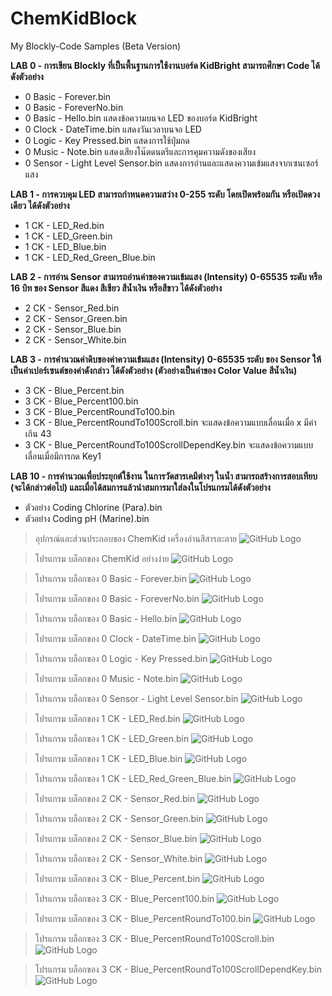 # ChemKidBlock
My Blockly-Code Samples (Beta Version)

**LAB 0 - การเขียน Blockly ที่เป็นพื้นฐานการใช้งานบอร์ด KidBright สามารถศึกษา Code ได้ดังตัวอย่าง**
- 0 Basic - Forever.bin
- 0 Basic - ForeverNo.bin
- 0 Basic - Hello.bin แสดงข้อความบนจอ LED ของบอร์ด KidBright
- 0 Clock - DateTime.bin แสดงวันเวลาบนจอ LED
- 0 Logic - Key Pressed.bin แสดงการใช้ปุ่มกด
- 0 Music - Note.bin แสดงเสียงโน๊ตดนตรีและการคุมความดังของเสียง
- 0 Sensor - Light Level Sensor.bin แสดงการอ่านและแสดงความเข้มแสงจากเซนเซอร์แสง

**LAB 1 - การควบคุม LED สามารถกำหนดความสว่าง 0-255 ระดับ โดยเปิดพร้อมกัน หรือเปิดดวงเดียว ได้ดังตัวอย่าง**
- 1 CK - LED_Red.bin
- 1 CK - LED_Green.bin
- 1 CK - LED_Blue.bin
- 1 CK - LED_Red_Green_Blue.bin

**LAB 2 - การอ่าน Sensor สามารถอ่านค่าของความเข้มแสง (Intensity) 0-65535 ระดับ หรือ 16 บิท ของ Sensor สีแดง สีเขียว สีน้ำเงิน หรือสีขาว ได้ดังตัวอย่าง**
- 2 CK - Sensor_Red.bin
- 2 CK - Sensor_Green.bin
- 2 CK - Sensor_Blue.bin
- 2 CK - Sensor_White.bin

**LAB 3 - การคำนวณค่าดิบของค่าความเข้มแสง (Intensity) 0-65535 ระดับ ของ Sensor ให้เป็นค่าเปอร์เซนต์ของค่าดังกล่าว ได้ดังตัวอย่าง (ตัวอย่างเป็นค่าของ Color Value สีน้ำเงิน)**
- 3 CK - Blue_Percent.bin
- 3 CK - Blue_Percent100.bin
- 3 CK - Blue_PercentRoundTo100.bin
- 3 CK - Blue_PercentRoundTo100Scroll.bin จะแสดงข้อความแบบเลื่อนเมื่อ x มีค่าเกิน 43
- 3 CK - Blue_PercentRoundTo100ScrollDependKey.bin จะแสดงข้อความแบบเลื่อนเมื่อมีการกด Key1

**LAB 10 - การคำนวณเพื่อประยุกต์ใช้งาน ในการวัดสารเคมีต่างๆ ในน้ำ สามารถสร้างการสอบเทียบ (จะได้กล่าวต่อไป) และเมื่อได้สมการแล้วนำสมการมาใส่ลงในโปรแกรมได้ดังตัวอย่าง**
- ตัวอย่าง Coding Chlorine (Para).bin
- ตัวอย่าง Coding pH (Marine).bin

> อุปกรณ์และส่วนประกอบของ ChemKid เครื่องอ่านสีสารละลาย 
![GitHub Logo](images/chemkid.jpg)

> โปรแกรม บล็อกของ ChemKid อย่างง่าย
![GitHub Logo](images/chemkidbasic.jpg)

> โปรแกรม บล็อกของ 0 Basic - Forever.bin
![GitHub Logo](images/0Basic-Forever.jpg)

> โปรแกรม บล็อกของ 0 Basic - ForeverNo.bin
![GitHub Logo](images/0Basic-ForeverNo.jpg)

> โปรแกรม บล็อกของ 0 Basic - Hello.bin
![GitHub Logo](images/0Basic-Hello.jpg)

> โปรแกรม บล็อกของ 0 Clock - DateTime.bin
![GitHub Logo](images/0Clock-DateTime.jpg)

> โปรแกรม บล็อกของ 0 Logic - Key Pressed.bin
![GitHub Logo](images/0Logic-KeyPressed.jpg)

> โปรแกรม บล็อกของ 0 Music - Note.bin
![GitHub Logo](images/0Music-Note.jpg)

> โปรแกรม บล็อกของ 0 Sensor - Light Level Sensor.bin
![GitHub Logo](images/0Sensor-LightLevelSensor.jpg)

> โปรแกรม บล็อกของ 1 CK - LED_Red.bin
![GitHub Logo](images/1CK-LED_Red.jpg)

> โปรแกรม บล็อกของ 1 CK - LED_Green.bin
![GitHub Logo](images/1CK-LED_Green.jpg)

> โปรแกรม บล็อกของ 1 CK - LED_Blue.bin
![GitHub Logo](images/1CK-LED_Blue.jpg)

> โปรแกรม บล็อกของ 1 CK - LED_Red_Green_Blue.bin
![GitHub Logo](images/1CK-LED_Red_Green_Blue.jpg)

> โปรแกรม บล็อกของ 2 CK - Sensor_Red.bin
![GitHub Logo](images/2CK-Sensor_Red.jpg)

> โปรแกรม บล็อกของ 2 CK - Sensor_Green.bin
![GitHub Logo](images/2CK-Sensor_Green.jpg)

> โปรแกรม บล็อกของ 2 CK - Sensor_Blue.bin
![GitHub Logo](images/2CK-Sensor_Blue.jpg)

> โปรแกรม บล็อกของ 2 CK - Sensor_White.bin
![GitHub Logo](images/2CK-Sensor_White.jpg)



> โปรแกรม บล็อกของ 3 CK - Blue_Percent.bin
![GitHub Logo](images/3CK-Blue_Percent.jpg)

> โปรแกรม บล็อกของ 3 CK - Blue_Percent100.bin
![GitHub Logo](images/3CK-Blue_Percent100.jpg)

> โปรแกรม บล็อกของ 3 CK - Blue_PercentRoundTo100.bin
![GitHub Logo](images/3CK-Blue_PercentRoundTo100.jpg)

> โปรแกรม บล็อกของ 3 CK - Blue_PercentRoundTo100Scroll.bin
![GitHub Logo](images/3CK-Blue_PercentRoundTo100Scroll.jpg)

> โปรแกรม บล็อกของ 3 CK - Blue_PercentRoundTo100ScrollDependKey.bin
![GitHub Logo](images/3CK-Blue_PercentRoundTo100ScrollDependKey.jpg)
